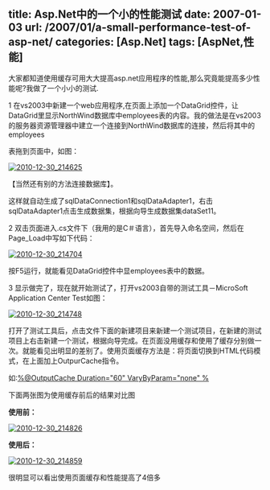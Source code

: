 title:  Asp.Net中的一个小的性能测试
date:  2007-01-03
url:  /2007/01/a-small-performance-test-of-asp-net/
categories: [Asp.Net]
tags:  [AspNet,性能]
---

大家都知道使用缓存可用大大提高asp.net应用程序的性能,那么究竟能提高多少性能呢?我做了一个小小的测试.

1 在vs2003中新建一个web应用程序,在页面上添加一个DataGrid控件，让DataGrid里显示NorthWind数据库中employees表的内容。我的做法是在vs2003的服务器资源管理器中建立一个连接到NorthWind数据库的连接，然后将其中的employees
<!--more-->
表拖到页面中，如图：

[![](http://blog.fwhyy.com/wp-content/uploads/2010/12/2010-12-30_214625.gif "2010-12-30_214625")](http://blog.fwhyy.com/wp-content/uploads/2010/12/2010-12-30_214625.gif)

[](http://blog.photo.sina.com.cn/showpic.html#blogid=3cefded1010006yy&amp;url=http://static12.photo.sina.com.cn/orignal/3cefded12e00baf7d012b)[](http://blog.photo.sina.com.cn/showpic.html#blogid=3cefded1010006yy&amp;url=http://static15.photo.sina.com.cn/orignal/3cefded17529a5fa1a54e)

【当然还有别的方法连接数据库】。

这样就自动生成了sqlDataConnection1和sqlDataAdapter1，右击sqlDataAdapter1点击生成数据集，根据向导生成数据集dataSet11。

2 双击页面进入.cs文件下（我用的是C＃语言），首先导入命名空间，然后在Page_Load中写如下代码：

[![](http://blog.fwhyy.com/wp-content/uploads/2010/12/2010-12-30_214704.gif "2010-12-30_214704")](http://blog.fwhyy.com/wp-content/uploads/2010/12/2010-12-30_214704.gif)

[](http://blog.photo.sina.com.cn/showpic.html#blogid=3cefded1010006yy&amp;url=http://static2.photo.sina.com.cn/orignal/3cefded13a4031a125051)[](http://blog.photo.sina.com.cn/showpic.html#blogid=3cefded1010006yy&amp;url=http://static11.photo.sina.com.cn/orignal/3cefded165e5f2ac4eaaa)

按F5运行，就能看见DataGrid控件中显employees表中的数据。

3 显示做完了，现在就开始测试了，打开vs2003自带的测试工具－MicroSoft Application Center Test如图：

[![](http://blog.fwhyy.com/wp-content/uploads/2010/12/2010-12-30_214748.gif "2010-12-30_214748")](http://blog.fwhyy.com/wp-content/uploads/2010/12/2010-12-30_214748.gif)

[](http://blog.photo.sina.com.cn/showpic.html#blogid=3cefded1010006yy&amp;url=http://static14.photo.sina.com.cn/orignal/3cefded14365dfacbc1dd)

[](http://blog.photo.sina.com.cn/showpic.html#blogid=3cefded1010006yy&amp;url=http://static14.photo.sina.com.cn/orignal/3cefded1aef187d9c39cd)

打开了测试工具后，点击文件下面的新建项目来新建一个测试项目，在新建的测试项目上右击新建一个测试，根据向导完成。在页面没用缓存和使用了缓存分别做一次。就能看见出明显的差别了。使用页面缓存方法是：将页面切换到HTML代码模式，在上面加上OutpurCache指令。

如:[%@OutputCache Duration="60" VaryByParam="none" %](mailto:%25@OutputCache%20Duration=)

下面两张图为使用缓存前后的结果对比图

**使用前：**

[![](http://blog.fwhyy.com/wp-content/uploads/2010/12/2010-12-30_214826.gif "2010-12-30_214826")](http://blog.fwhyy.com/wp-content/uploads/2010/12/2010-12-30_214826.gif)

[](http://blog.photo.sina.com.cn/showpic.html#blogid=3cefded1010006yy&amp;url=http://static10.photo.sina.com.cn/orignal/3cefded1bca67bf28c9a9)

**使用后：**

[![](http://blog.fwhyy.com/wp-content/uploads/2010/12/2010-12-30_214859.gif "2010-12-30_214859")](http://blog.fwhyy.com/wp-content/uploads/2010/12/2010-12-30_214859.gif)

[](http://blog.photo.sina.com.cn/showpic.html#blogid=3cefded1010006yy&amp;url=http://static2.photo.sina.com.cn/orignal/3cefded149d7b13b1d7a1)

很明显可以看出使用页面缓存和性能提高了4倍多


